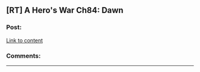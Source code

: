 ## [RT] A Hero's War Ch84: Dawn

### Post:

[Link to content](https://www.fictionpress.com/s/3238329/84/A-Hero-s-War)

### Comments:

---

